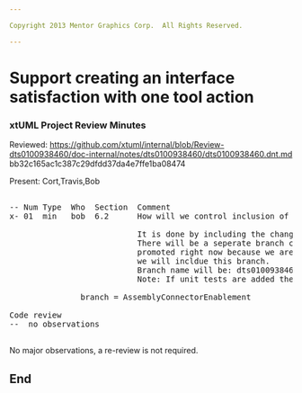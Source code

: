 ```yaml
---

Copyright 2013 Mentor Graphics Corp.  All Rights Reserved.

---
```


# Support creating an interface satisfaction with one tool action
### xtUML Project Review Minutes

Reviewed:  https://github.com/xtuml/internal/blob/Review-dts0100938460/doc-internal/notes/dts0100938460/dts0100938460.dnt.md
bb32c165ac1c387c29dfdd37da4e7ffe1ba08474

Present:  Cort,Travis,Bob

<pre>

-- Num Type  Who  Section  Comment
x- 01  min   bob  6.2      How will we control inclusion of this feature?

                           It is done by including the changes in 6.2 (or not including them).
                           There will be a seperate branch created that contains this change.  It will not be
                           promoted right now because we are leaving this disabled.  When we want to enable it
						   we will incldue this branch.
						   Branch name will be: dts0100938460-Turn-On-Feature
						   Note: If unit tests are added they should be in dts0100938460-Turn-On-Feature

 			   branch = AssemblyConnectorEnablement

Code review
--  no observations 

</pre>
   
No major observations, a re-review is not required.

End
---
